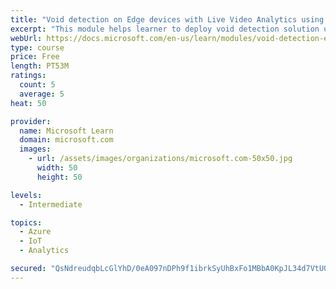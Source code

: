 ```yaml
---
title: "Void detection on Edge devices with Live Video Analytics using own images and video"
excerpt: "This module helps learner to deploy void detection solution using Live Video Analytics and Custom Vision"
webUrl: https://docs.microsoft.com/en-us/learn/modules/void-detection-edge-devices-live-video-analytics/
type: course
price: Free
length: PT53M
ratings:
  count: 5
  average: 5
heat: 50

provider:
  name: Microsoft Learn
  domain: microsoft.com
  images:
    - url: /assets/images/organizations/microsoft.com-50x50.jpg
      width: 50
      height: 50

levels:
  - Intermediate

topics:
  - Azure
  - IoT
  - Analytics

secured: "QsNdreudqbLcGlYhD/0eA097nDPh9f1ibrkSyUhBxFo1MBbA0KpJL34d7VtUON4GiM77df1xz7vabaxPirjVn/BSrAV6CUoMToTfUOxrR59l1DqAmkINsUmrTU9ixsy5/arTWb1w2gS2mGJofgr53dxFYaiaXhpaym5l0PElxwjLv7MPgyQaR2A1R/I8g0NywELbEe3NKBQw4mGCa49NjexdjtKNL4p72b4qCbS10mTvUo6MEvYyHg7npCx/E5Q7I1tGSiNppTIZspdUGEdLakEC9iIvFvlhYN4UZqq9VVSvFr3HjI1W1P/I5AU56QfOGGe6kameS6ZEGEgyl0V1n5GYkRe+ZQWOoj0sSQDVN337Krpn8rFzOUJKbX+LBx4xqNaU+px56sDpJkqWWyEUKSddd7qAPdIzhVX/SvA/T/U=;LXtsSdSPwUXGgqzmuMkXzQ=="
---
```


